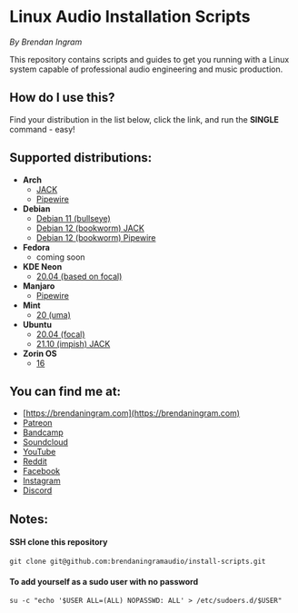# Linux Audio Installation Scripts

*By Brendan Ingram*

This repository contains scripts and guides to get you running with a Linux system capable of professional audio engineering and music production.

## How do I use this?

Find your distribution in the list below, click the link, and run the **SINGLE** command - easy!

## Supported distributions:

- **Arch**
  - [JACK](arch/install-audio-jack.sh)
  - [Pipewire](arch/install-audio-pipewire.sh)
- **Debian**
  - [Debian 11 (bullseye)](debian/11-bullseye/install-audio.sh)
  - [Debian 12 (bookworm) JACK](debian/12-bookworm/install-audio-jack.sh)
  - [Debian 12 (bookworm) Pipewire](debian/12-bookworm/install-audio-pipewire.sh)
- **Fedora**
  - coming soon
- **KDE Neon**
  - [20.04 (based on focal)](neon/neon-focal-install-audio.sh)
- **Manjaro**
  - [Pipewire](manjaro/install-audio-pipewire.sh)
- **Mint**
  - [20 (uma)](mint/mint-uma-install-audio.sh)
- **Ubuntu**
  - [20.04 (focal)](ubuntu/focal/install-audio.sh)
  - [21.10 (impish) JACK](ubuntu/impish/install-audio-jack.sh)
- **Zorin OS**
  - [16](zorinos/16/install-audio.sh)

## You can find me at:
- [https://brendaningram.com](https://brendaningram.com)
- [Patreon](https://www.patreon.com/brendaningramaudio)
- [Bandcamp](https://brendaningram.bandcamp.com)
- [Soundcloud](https://soundcloud.com/brendaningramaudio)
- [YouTube](https://www.youtube.com/channel/UCypNYnOtbvtSXEsDWqAEcdA)
- [Reddit](https://www.reddit.com/user/brendaningram)
- [Facebook](https://www.facebook.com/brendaningramaudio)
- [Instagram](https://www.instagram.com/brendaningramaudio)
- [Discord](https://discord.com/channels/901735226554851418/901735227565682739)

## Notes:

#### SSH clone this repository
`git clone git@github.com:brendaningramaudio/install-scripts.git`

#### To add yourself as a sudo user with no password

`su -c "echo '$USER ALL=(ALL) NOPASSWD: ALL' > /etc/sudoers.d/$USER"`
